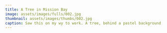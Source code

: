 ```yaml
---
title: A Tree in Mission Bay
image: assets/images/fulls/002.jpg
thumbnail: assets/images/thumbs/002.jpg
caption: Saw this on my wy to work. A tree, behind a pastel background, on the UCSF Campus in Mission Bay, San Francisco.
---
```

